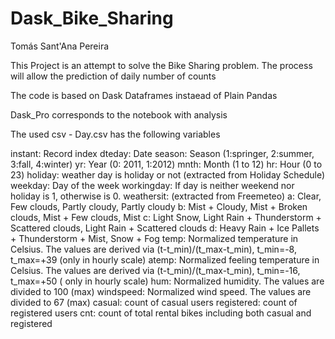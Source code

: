 # Dask_Bike_Sharing

Tomás Sant'Ana Pereira

This Project is an attempt to solve the Bike Sharing problem. The process will allow the prediction of daily number of counts

The code is based on Dask Dataframes instaead of Plain Pandas

Dask_Pro corresponds to the notebook with analysis

The used csv - Day.csv has the following variables

  instant: Record index
  dteday: Date
  season: Season (1:springer, 2:summer, 3:fall, 4:winter)
  yr: Year (0: 2011, 1:2012)
  mnth: Month (1 to 12)
  hr: Hour (0 to 23)
  holiday: weather day is holiday or not (extracted from Holiday Schedule)
  weekday: Day of the week
  workingday: If day is neither weekend nor holiday is 1, otherwise is 0.
  weathersit: (extracted from Freemeteo)
    a: Clear, Few clouds, Partly cloudy, Partly cloudy
    b: Mist + Cloudy, Mist + Broken clouds, Mist + Few clouds, Mist
    c: Light Snow, Light Rain + Thunderstorm + Scattered clouds, Light Rain + Scattered clouds
    d: Heavy Rain + Ice Pallets + Thunderstorm + Mist, Snow + Fog
  temp: Normalized temperature in Celsius. The values are derived via (t-t_min)/(t_max-t_min), t_min=-8, t_max=+39 (only in      hourly scale)
  atemp: Normalized feeling temperature in Celsius. The values are derived via (t-t_min)/(t_max-t_min), t_min=-16, t_max=+50 (    only in hourly scale)
  hum: Normalized humidity. The values are divided to 100 (max)
  windspeed: Normalized wind speed. The values are divided to 67 (max)
  casual: count of casual users
  registered: count of registered users
  cnt: count of total rental bikes including both casual and registered
